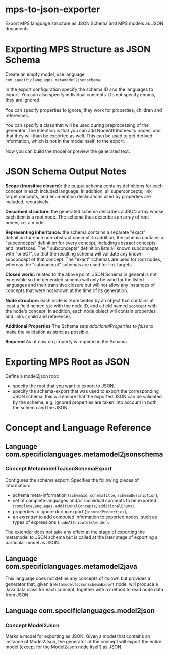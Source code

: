 # mps-to-json-exporter

Export MPS language structure as JSON Schema and MPS models as JSON documents.

# Exporting MPS Structure as JSON Schema

Create an empty model, use language `com.specificlanguages.metamodel2jsonschema`.

In the export configuration specify the schema ID and the languages to export. You can also specify individual concepts.
Do not specify enums, they are ignored.

You can specify properties to ignore, they work for properties, children and references.

You can specify a class that will be used during preprocessing of the generator. 
The intention is that you can add NodeAttributees to nodes, and that they will than be exported as well.
This can be used to get derived information, which is not in the model itself, to the export.

Now you can build the model or preview the generated text.

# JSON Schema Output Notes

**Scope (transitive closure):** the output schema contains definitions for each concept in each included language. In
addition, all superconcepts, link target concepts, and enumeration declarations used by properties are included,
recursively.

**Described structure:** the generated schema describes a JSON array whose each item is a root node. The schema thus
describes an array of root nodes, i.e. a model.

**Representing inheritance:** the schema contains a separate "exact" definition for each non-abstract concept. In
addition, the schema contains a "subconcepts" definition for every concept, including abstract concepts and interfaces.
The "
subconcepts" definition lists all known subconcepts with "oneOf", so that the resulting schema will validate any known
subconcept of that concept. The "exact" schemas are used for root nodes, whereas the "subconcept" schemas are used for
link targets.

**Closed world:** related to the above point, JSON Schema in general is not extensible so the generated schema will only
be valid for the listed languages and their transitive closure but will not allow any instances of concepts that were
not known at the time of its generation.

**Node structure:** each node is represented by an object that contains at least a field named `$id` with the node ID,
and a field named `$concept` with the node's concept. In addition, each node object will contain properties and links (
child and reference).

**Additional Properties** The Schema sets _additionalProperties_ to _false_ to make the validation as strict as possible.

**Required** As of now no property is required in the Schama.

# Exporting MPS Root as JSON

Define a model2json root:

- specify the root that you want to export to JSON.
- specify the schema-export that was used to export the corresponding JSON schema, 
  this will ensure that the exported JSON can be validated by the schema, e.g. ignored properties are taken into
  account in both the schema and the JSON.

# Concept and Language Reference

## Language com.specificlanguages.metamodel2jsonschema

### Concept MetamodelToJsonSchemaExport

Configures the schema export. Specifies the following pieces of information:

* schema meta-information (`schemaId`, `schemaTitle`, `schemaDescription`),
* set of complete languages and/or individual concepts to be exported (`completeLanguages`, `additionalConcepts`,
  `additionalEnums`).
* properties to ignore during export (`ignoredProperties`),
* an _extender_ to add computed information to exported nodes, such as types of expressions (`nodeAttributeExtender`).

The extender does not take any effect at the stage of exporting the metamodel to JSON schema but is called at the later
stage of exporting a particular model as JSON.

## Language com.specificlanguages.metamodel2java

This language does not define any concepts of its own but provides a generator that, given
a `MetamodelToJsonSchemaExport` node, will produce a Java data class for each concept, together with a method to
read node data from JSON. 

## Language com.specificlanguages.model2json

### Concept Model2Json

Marks a model for exporting as JSON. Given a model that contains an instance of Model2Json, the generator of the concept
will export the entire model (except for the Model2Json node itself) as JSON.
